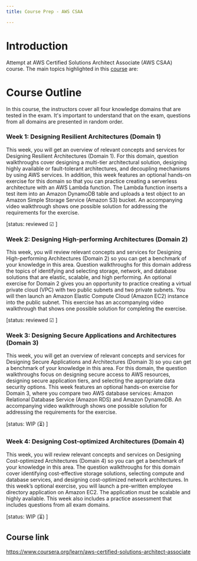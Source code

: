 ```yaml
---
title: Course Prep - AWS CSAA

---
```


# Introduction
Attempt at AWS Certified Solutions Architect Associate (AWS CSAA) course. The main topics highlighted in this [course](#course-link) are:

# Course Outline

In this course, the instructors cover all four knowledge domains that are tested in the exam. It's important to understand that on the exam, questions from all domains are presented in random order. 

### Week 1: Designing Resilient Architectures (Domain 1)    

This week, you will get an overview of relevant concepts and services for Designing Resilient Architectures (Domain 1). For this domain, question walkthroughs cover designing a multi-tier architectural solution, designing highly available or fault-tolerant architectures, and decoupling mechanisms by using AWS services. In addition, this week features an optional hands-on exercise for this domain so that you can practice creating a serverless architecture with an AWS Lambda function. The Lambda function inserts a test item into an Amazon DynamoDB table and uploads a test object to an Amazon Simple Storage Service (Amazon S3) bucket. An accompanying video walkthrough shows one possible solution for addressing the requirements for the exercise. 

[status: reviewed &#9745; ]

### Week 2: Designing High-performing Architectures (Domain 2) 

This week, you will review relevant concepts and services for Designing High-performing Architectures (Domain 2) so you can get a benchmark of your knowledge in this area. Question walkthroughs for this domain address the topics of identifying and selecting storage, network, and database solutions that are elastic, scalable, and high performing. An optional exercise for Domain 2 gives you an opportunity to practice creating a virtual private cloud (VPC) with two public subnets and two private subnets. You will then launch an Amazon Elastic Compute Cloud (Amazon EC2) instance into the public subnet. This exercise has an accompanying video walkthrough that shows one possible solution for completing the exercise. 

[status: reviewed &#9745; ]
### Week 3: Designing Secure Applications and Architectures (Domain 3) 

This week, you will get an overview of relevant concepts and services for Designing Secure Applications and Architectures (Domain 3) so you can get a benchmark of your knowledge in this area. For this domain, the question walkthroughs focus on designing secure access to AWS resources, designing secure application tiers, and selecting the appropriate data security options. This week features an optional hands-on exercise for Domain 3, where you compare two AWS database services: Amazon Relational Database Service (Amazon RDS) and Amazon DynamoDB. An accompanying video walkthrough shows one possible solution for addressing the requirements for the exercise.   

[status: WIP (⏳) ]

### Week 4: Designing Cost-optimized Architectures (Domain 4)

This week, you will review relevant concepts and services on Designing Cost-optimized Architectures (Domain 4) so you can get a benchmark of your knowledge in this area. The question walkthroughs for this domain cover identifying cost-effective storage solutions, selecting compute and database services, and designing cost-optimized network architectures. In this week’s optional exercise, you will launch a pre-written employee directory application on Amazon EC2. The application must be scalable and highly available. This week also includes a practice assessment that includes questions from all exam domains.    

[status: WIP (⏳) ]

## Course link
https://www.coursera.org/learn/aws-certified-solutions-architect-associate
